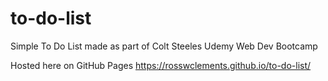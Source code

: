 # to-do-list

Simple To Do List made as part of Colt Steeles Udemy Web Dev Bootcamp

Hosted here on GitHub Pages https://rosswclements.github.io/to-do-list/
